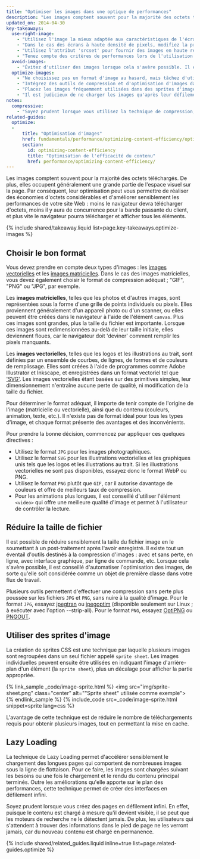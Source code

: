 ```yaml
---
title: "Optimiser les images dans une optique de performances"
description: "Les images comptent souvent pour la majorité des octets téléchargés. De plus, elles occupent généralement une grande partie de l'espace visuel sur la page. "
updated_on: 2014-04-30
key-takeaways:
  use-right-image:
    - "Utilisez l'image la mieux adaptée aux caractéristiques de l'écran en tenant compte de la taille de l'écran, de la résolution de l'appareil et de la mise en page."
    - "Dans le cas des écrans à haute densité de pixels, modifiez la propriété <code>background-image</code> dans la feuille de style à l'aide de requêtes média avec <code>min-resolution</code> et <code>-webkit-min-device-pixel-ratio</code>."
    - "Utilisez l'attribut 'srcset' pour fournir des images en haute résolution en plus de l'image 1x dans le balisage."
    - "Tenez compte des critères de performances lors de l'utilisation de techniques de remplacement d'images JavaScript ou lors de la diffusion d'images haute résolution utilisant un taux de compression élevé sur des appareils de plus faible résolution."
  avoid-images:
    - "Évitez d'utiliser des images lorsque cela s'avère possible. Il est conseillé d'exploiter les fonctionnalités offertes par le navigateur, d'utiliser des caractères Unicode au lieu d'images et de remplacer les icônes complexes par des polices d'icônes."
  optimize-images:
    - "Ne choisissez pas un format d'image au hasard, mais tâchez d'utiliser le format le mieux adapté en parfaite connaissance de cause."
    - "Intégrez des outils de compression et d'optimisation d'images dans votre flux de travail afin de réduire la taille des fichiers."
    - "Placez les images fréquemment utilisées dans des sprites d'image en vue de réduire le nombre de requêtes HTTP."
    - "Il est judicieux de ne charger les images qu'après leur défilement afin d'accélérer le chargement initial de la page et de réduire son poids initial."
notes:
  compressive:
    - "Soyez prudent lorsque vous utilisez la technique de compression, en raison des exigences supplémentaires sur le plan de la mémoire et du décodage. Le redimensionnement d'images sur des écrans de petite taille est une opération exigeante qui peut se révéler particulièrement laborieuse sur des appareils d'entrée de gamme disposant d'une mémoire et d'une puissance de traitement limitées."
related-guides:
  optimize:
  -
      title: "Optimisation d'images"
      href: fundamentals/performance/optimizing-content-efficiency/optimize-encoding-and-transfer.html#image-optimization
      section:
        id: optimizing-content-efficiency
        title: "Optimisation de l'efficacité du contenu"
        href: performance/optimizing-content-efficiency/
---
```


<p class="intro">
  Les images comptent souvent pour la majorité des octets téléchargés. De plus, elles occupent généralement une grande partie de l'espace visuel sur la page. Par conséquent, leur optimisation peut vous permettre de réaliser des économies d'octets considérables et d'améliorer sensiblement les performances de votre site Web : moins le navigateur devra télécharger d'octets, moins il y aura de concurrence pour la bande passante du client, et plus vite le navigateur pourra télécharger et afficher tous les éléments.
</p>



{% include shared/takeaway.liquid list=page.key-takeaways.optimize-images %}

## Choisir le bon format

Vous devez prendre en compte deux types d'images : les [images vectorielles](http://fr.wikipedia.org/wiki/Image_vectorielle) et les [images matricielles](http://fr.wikipedia.org/wiki/Image_matricielle). Dans le cas des images matricielles, vous devez également choisir le format de compression adéquat ; "GIF", "PNG" ou "JPG", par exemple.

Les **images matricielles**, telles que les photos et d'autres images, sont représentées sous la forme d'une grille de points individuels ou pixels. Elles proviennent généralement d'un appareil photo ou d'un scanner, ou elles peuvent être créées dans le navigateur à l'aide de l'élément `canvas`. Plus ces images sont grandes, plus la taille du fichier est importante. Lorsque ces images sont redimensionnées au-delà de leur taille initiale, elles deviennent floues, car le navigateur doit 'deviner' comment remplir les pixels manquants.

Les **images vectorielles**, telles que les logos et les illustrations au trait, sont définies par un ensemble de courbes, de lignes, de formes et de couleurs de remplissage. Elles sont créées à l'aide de programmes comme Adobe Illustrator et Inkscape, et enregistrées dans un format vectoriel tel que ['SVG'](http://css-tricks.com/using-svg/). Les images vectorielles étant basées sur des primitives simples, leur dimensionnement n'entraîne aucune perte de qualité, ni modification de la taille du fichier.

Pour déterminer le format adéquat, il importe de tenir compte de l'origine de l'image (matricielle ou vectorielle), ainsi que du contenu (couleurs, animation, texte, etc.). Il n'existe pas de format idéal pour tous les types d'image, et chaque format présente des avantages et des inconvénients.

Pour prendre la bonne décision, commencez par appliquer ces quelques directives :

* Utilisez le format `JPG` pour les images photographiques.
* Utilisez le format `SVG` pour les illustrations vectorielles et les graphiques unis tels que les logos et les illustrations au trait.
  Si les illustrations vectorielles ne sont pas disponibles, essayez donc le format WebP ou PNG.
* Utilisez le format `PNG` plutôt que `GIF`, car il autorise davantage de couleurs et offre de meilleurs taux de compression.
* Pour les animations plus longues, il est conseillé d'utiliser l'élément `<video>` qui offre une meilleure qualité d'image et permet à l'utilisateur de contrôler la lecture.

## Réduire la taille de fichier

Il est possible de réduire sensiblement la taille du fichier image en le soumettant à un post-traitement après l'avoir enregistré. Il existe tout un éventail d'outils destinés à la compression d'images : avec et sans perte, en ligne, avec interface graphique, par ligne de commande, etc. Lorsque cela s'avère possible, il est conseillé d'automatiser l'optimisation des images, de sorte qu'elle soit considérée comme un objet de première classe dans votre flux de travail.

Plusieurs outils permettent d'effectuer une compression sans perte plus poussée sur les fichiers `JPG` et `PNG`, sans nuire à la qualité d'image. Pour le format `JPG`, essayez [jpegtran](http://jpegclub.org/) ou [jpegoptim](http://freshmeat.net/projects/jpegoptim/) (disponible seulement sur Linux ; à exécuter avec l'option --strip-all). Pour le format `PNG`, essayez [OptiPNG](http://optipng.sourceforge.net/) ou [PNGOUT](http://www.advsys.net/ken/util/pngout.htm).

## Utiliser des sprites d'image

La création de sprites CSS est une technique par laquelle plusieurs images sont regroupées dans un seul fichier appelé `sprite sheet`. Les images individuelles peuvent ensuite être utilisées en indiquant l'image d'arrière-plan d'un élément (la `sprite sheet`), plus un décalage pour afficher la partie appropriée.

{% link_sample _code/image-sprite.html %}
<img src="img/sprite-sheet.png" class="center" alt=""Sprite sheet" utilisée comme exemple">
{% endlink_sample %}
{% include_code src=_code/image-sprite.html snippet=sprite lang=css %}

L'avantage de cette technique est de réduire le nombre de téléchargements requis pour obtenir plusieurs images, tout en permettant la mise en cache.

## Lazy Loading

La technique de Lazy Loading permet d'accélérer sensiblement le chargement des longues pages qui comportent de nombreuses images sous la ligne de flottaison. Pour ce faire, les images sont chargées suivant les besoins ou une fois le chargement et le rendu du contenu principal terminés. Outre les améliorations qu'elle apporte sur le plan des performances, cette technique permet de créer des interfaces en défilement infini.

Soyez prudent lorsque vous créez des pages en défilement infini. En effet, puisque le contenu est chargé à mesure qu'il devient visible, il se peut que les moteurs de recherche ne le détectent jamais. De plus, les utilisateurs qui s'attendent à trouver des informations dans le pied de page ne les verront jamais, car du nouveau contenu est chargé en permanence.

{% include shared/related_guides.liquid inline=true list=page.related-guides.optimize %}




